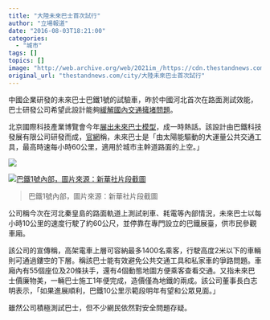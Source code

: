 ```yaml
---
title: "大陸未來巴士首次試行"
author: "立場報道"
date: "2016-08-03T18:21:00"
categories:
  - "城市"
tags: []
topics: []
image: "http://web.archive.org/web/2021im_/https://cdn.thestandnews.com/media/photos/cache/bus2_YFmfQ_1200x0.png"
original_url: "thestandnews.com/city/大陸未來巴士首次試行"
---
```

中國企業研發的未來巴士巴鐵1號的試驗車，昨於中國河北首次在路面測試效能，巴士研發公司希望此設計能夠[緩解國內交通擁堵問題](http://web.archive.org/web/20210628101716/http://www.citylab.com/tech/2016/08/chinas-futuristic-straddling-bus-is-finally-here/494102/?utm_source=SFFB)。

北京國際科技產業博覽會今年[展出未來巴士模型](http://web.archive.org/web/20210628101716/http://www.chinatimes.com/realtimenews/20160803004777-260409)，成一時熱話。該設計由巴鐵科技發展有限公司研發而成，[官網](http://web.archive.org/web/20210628101716/http://www.tebtech.com.cn/html/2016/tebmedia_0803/84.html)稱，未來巴士是「由太陽能驅動的大運量公共交通工具，最高時速每小時60公里，適用於城市主幹道路面的上空。」

[![](http://web.archive.org/web/2021im_/https://cdn.thestandnews.com/media/photos/cache/bus2_YFmfQ_1200x0.png)](http://web.archive.org/web/20210628101716/https://cdn.thestandnews.com/media/photos/cache/bus2_YFmfQ_1200x0.png)

[![巴鐵1號內部，圖片來源：新華社片段截圖](http://web.archive.org/web/2021im_/https://cdn.thestandnews.com/media/photos/cache/bus3_NddTk_1200x0.png)](http://web.archive.org/web/20210628101716/https://cdn.thestandnews.com/media/photos/cache/bus3_NddTk_1200x0.png)

> 巴鐵1號內部，圖片來源：新華社片段截圖

公司稱今次在河北秦皇島的路面軌道上測試剎車、耗電等內部情況，未來巴士以每小時10公里的速度行駛了約60公尺，並停靠在專門設立的巴鐵展臺，供市民參觀車廂。

該公司的宣傳稱，高架電車上層可容納最多1400名乘客，行駛高度2米以下的車輛則可通過鏤空的下層。稱該巴士能有效避免公共交通工具和私家車的爭路問題。車廂內有55個座位及20條扶手，還有4個動態地圖方便乘客查看交通。又指未來巴士價廉物美，一輛巴士施工1年便完成，造價僅為地鐵的兩成。該公司董事長白志明表示，「如果進展順利，巴鐵10公里示範段明年有望和公眾見面。」

雖然公司積極測試巴士，但不少網民依然對安全問題存疑。